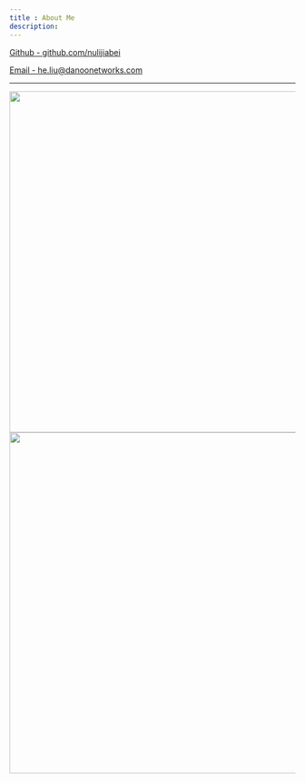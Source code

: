 ```yaml
---
title : About Me
description:
---
```


<a href="https://github.com/nulijiabei">Github - github.com/nulijiabei </a> 

<a href="mailto:he.liu@danoonetworks.com">Email - he.liu@danoonetworks.com </a>

---

<img src="{{urls.media}}/1.jpg" alt="" width="600">

<img src="{{urls.media}}/2.jpg" alt="" width="600">

